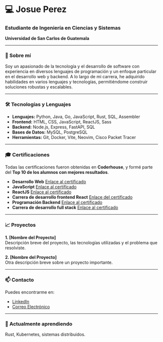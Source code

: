 # 💻 Josue Perez

### Estudiante de Ingeniería en Ciencias y Sistemas  
**Universidad de San Carlos de Guatemala**

---

### 🚀 Sobre mí
Soy un apasionado de la tecnología y el desarrollo de software con experiencia en diversos lenguajes de programación y un enfoque particular en el desarrollo web y backend. A lo largo de mi carrera, he adquirido habilidades en varios lenguajes y tecnologías, permitiéndome construir soluciones robustas y escalables.

---

### 🛠️ Tecnologías y Lenguajes
- **Lenguajes:** Python, Java, Go, JavaScript, Rust, SQL, Assembler
- **Frontend:** HTML, CSS, JavaScript, ReactJS, Sass
- **Backend:** Node.js, Express, FastAPI, SQL
- **Bases de Datos:** MySQL, PostgreSQL
- **Herramientas:** Git, Docker, Vite, Neovim, Cisco Packet Tracer

---

### 🎓 Certificaciones
Todas las certificaciones fueron obtenidas en **Coderhouse**, y formé parte del **Top 10 de los alumnos con mejores resultados**.

- **Desarrollo Web** [Enlace al certificado](https://www.coderhouse.com/latam/certificados/634e8b966ba61f000e5a4dde?lang=es)
- **JavaScript** [Enlace al certificado](https://www.coderhouse.com/latam/certificados/63acbb10d6cd5f000e8a9949?lang=es)
- **ReactJS** [Enlace al certificado](https://www.coderhouse.com/latam/certificados/63f94f49ddb983000e1b6335?lang=es)
- **Carrera de desarrollo frontend React** [Enlace del certificado](https://www.coderhouse.com/latam/certificados/63f94f49ddb983000e1b6338?lang=es)
- **Programación Backend** [Enlace al certificado](https://www.coderhouse.com/latam/certificados/64e3b204a1991e3ce1e3db02?lang=es)
- **Carrera de desarrollo full stack** [Enlace al certificado](https://www.coderhouse.com/latam/certificados/64e3b204a1991eea8ce3db04?lang=es)

---

### 📈 Proyectos
**1. [Nombre del Proyecto]**  
Descripción breve del proyecto, las tecnologías utilizadas y el problema que resolviste.

**2. [Nombre del Proyecto]**  
Otra descripción breve sobre un proyecto importante.

---

### 📫 Contacto
Puedes encontrarme en:
- [LinkedIn](#)
- [Correo Electrónico](mailto:tuemail@gmail.com)

---

### 🌱 Actualmente aprendiendo
Rust, Kubernetes, sistemas distribuidos.
